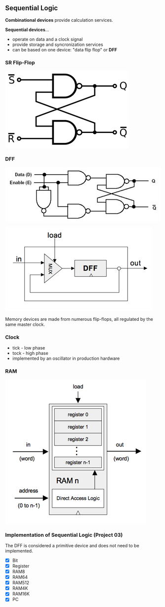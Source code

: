 ## Sequential Logic

__Combinational devices__ provide calculation services.

__Sequential devices__...
* operate on data and a clock signal
* provide storage and syncronization services
* can be based on one device: "data flip flop" or __DFF__

### SR Flip-Flop
![SR Flip-Flop Diagram](images/sr_flip-flop_logic_diagram.svg)

### DFF
![DFF Diagram](images/dff_logic_diagram.jpg)

![DFF Implementation](images/dff_implementation.png)

Memory devices are made from numerous flip-flops, all regulated by the same master clock.

### Clock

* tick - low phase
* tock - high phase
* implemented by an oscillator in production hardware

### RAM

![RAM](images/ram.png)

### Implementation of Sequential Logic (Project 03)

The DFF is considered a primitive device and does not need to be implemented.

* [x] Bit
* [x] Register
* [x] RAM8
* [x] RAM64
* [x] RAM512
* [x] RAM4K
* [x] RAM16K
* [x] PC
